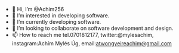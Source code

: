 - 👋 Hi, I’m @Achim256
- 👀 I’m interested in developing software.
- 🌱 I’m currently developing software.
- 💞️ I’m looking to collaborate on software development and design.
- 📫 How to reach me tel.0701812177, twitter:@mylesachim, instagram:Achím Mylés Úg, email:atwongyeireachim@gmail.com

<!---
Achim256/Achim256 is a ✨ special ✨ repository because its `README.md` (this file) appears on your GitHub profile.
You can click the Preview link to take a look at your changes.
--->
